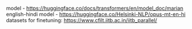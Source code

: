 model - https://huggingface.co/docs/transformers/en/model_doc/marian<br>
english-hindi model - https://huggingface.co/Helsinki-NLP/opus-mt-en-hi<br>
datasets for finetuning:
https://www.cfilt.iitb.ac.in/iitb_parallel/
